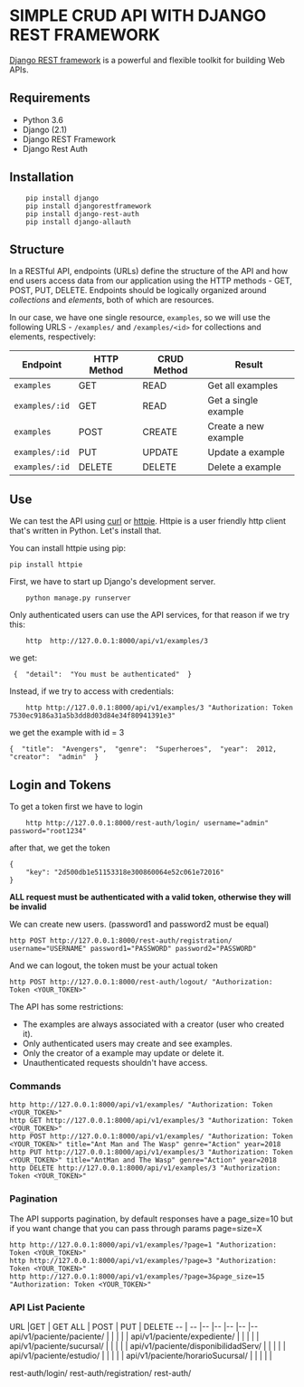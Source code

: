 # SIMPLE CRUD API WITH DJANGO REST FRAMEWORK
[Django REST framework](http://www.django-rest-framework.org/) is a powerful and flexible toolkit for building Web APIs.

## Requirements
- Python 3.6
- Django (2.1)
- Django REST Framework
- Django Rest Auth

## Installation
```
	pip install django
	pip install djangorestframework
	pip install django-rest-auth
	pip install django-allauth
```

## Structure
In a RESTful API, endpoints (URLs) define the structure of the API and how end users access data from our application using the HTTP methods - GET, POST, PUT, DELETE. Endpoints should be logically organized around _collections_ and _elements_, both of which are resources.

In our case, we have one single resource, `examples`, so we will use the following URLS - `/examples/` and `/examples/<id>` for collections and elements, respectively:

Endpoint |HTTP Method | CRUD Method | Result
-- | -- |-- |--
`examples` | GET | READ | Get all examples
`examples/:id` | GET | READ | Get a single example
`examples`| POST | CREATE | Create a new example
`examples/:id` | PUT | UPDATE | Update a example
`examples/:id` | DELETE | DELETE | Delete a example

## Use
We can test the API using [curl](https://curl.haxx.se/) or [httpie](https://github.com/jakubroztocil/httpie#installation). Httpie is a user friendly http client that's written in Python. Let's install that.

You can install httpie using pip:
```
pip install httpie
```

First, we have to start up Django's development server.
```
	python manage.py runserver
```
Only authenticated users can use the API services, for that reason if we try this:
```
	http  http://127.0.0.1:8000/api/v1/examples/3
```
we get:
```
 {  "detail":  "You must be authenticated"  }
```
Instead, if we try to access with credentials:
```
	http http://127.0.0.1:8000/api/v1/examples/3 "Authorization: Token 7530ec9186a31a5b3dd8d03d84e34f80941391e3"
```
we get the example with id = 3
```
{  "title":  "Avengers",  "genre":  "Superheroes",  "year":  2012,  "creator":  "admin"  }
```

## Login and Tokens

To get a token first we have to login
```
	http http://127.0.0.1:8000/rest-auth/login/ username="admin" password="root1234"
```
after that, we get the token
```
{
    "key": "2d500db1e51153318e300860064e52c061e72016"
}
```
**ALL request must be authenticated with a valid token, otherwise they will be invalid**

We can create new users. (password1 and password2 must be equal)
```
http POST http://127.0.0.1:8000/rest-auth/registration/ username="USERNAME" password1="PASSWORD" password2="PASSWORD"
```
And we can logout, the token must be your actual token
```
http POST http://127.0.0.1:8000/rest-auth/logout/ "Authorization: Token <YOUR_TOKEN>" 
```

The API has some restrictions:
-   The examples are always associated with a creator (user who created it).
-   Only authenticated users may create and see examples.
-   Only the creator of a example may update or delete it.
-   Unauthenticated requests shouldn't have access.

### Commands
```
http http://127.0.0.1:8000/api/v1/examples/ "Authorization: Token <YOUR_TOKEN>"
http GET http://127.0.0.1:8000/api/v1/examples/3 "Authorization: Token <YOUR_TOKEN>"
http POST http://127.0.0.1:8000/api/v1/examples/ "Authorization: Token <YOUR_TOKEN>" title="Ant Man and The Wasp" genre="Action" year=2018
http PUT http://127.0.0.1:8000/api/v1/examples/3 "Authorization: Token <YOUR_TOKEN>" title="AntMan and The Wasp" genre="Action" year=2018
http DELETE http://127.0.0.1:8000/api/v1/examples/3 "Authorization: Token <YOUR_TOKEN>"
```

### Pagination
The API supports pagination, by default responses have a page_size=10 but if you want change that you can pass through params page=size=X
```
http http://127.0.0.1:8000/api/v1/examples/?page=1 "Authorization: Token <YOUR_TOKEN>"
http http://127.0.0.1:8000/api/v1/examples/?page=3 "Authorization: Token <YOUR_TOKEN>"
http http://127.0.0.1:8000/api/v1/examples/?page=3&page_size=15 "Authorization: Token <YOUR_TOKEN>"
```

### API List Paciente
URL |GET | GET ALL | POST | PUT | DELETE
-- | -- |-- |-- |-- |-- |--
api/v1/paciente/paciente/ | | | | |
api/v1/paciente/expediente/ | | | | |
api/v1/paciente/sucursal/ | | | | |
api/v1/paciente/disponibilidadServ/ | | | | |
api/v1/paciente/estudio/ | | | | |
api/v1/paciente/horarioSucursal/ | | | | |

rest-auth/login/
rest-auth/registration/
rest-auth/


